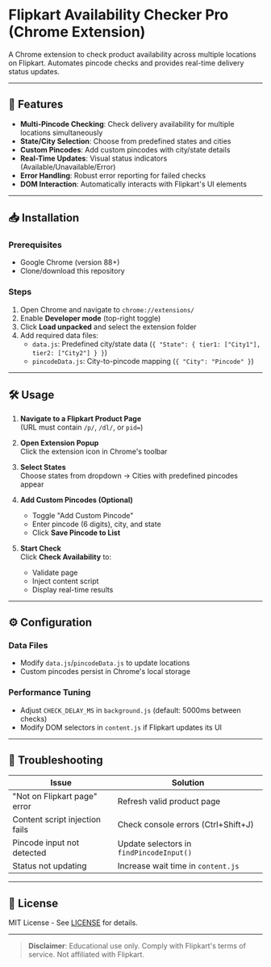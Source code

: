 # Flipkart Availability Checker Pro (Chrome Extension)

A Chrome extension to check product availability across multiple locations on Flipkart. Automates pincode checks and provides real-time delivery status updates.

---

## 🚀 Features

- **Multi-Pincode Checking**: Check delivery availability for multiple locations simultaneously
- **State/City Selection**: Choose from predefined states and cities
- **Custom Pincodes**: Add custom pincodes with city/state details
- **Real-Time Updates**: Visual status indicators (Available/Unavailable/Error)
- **Error Handling**: Robust error reporting for failed checks
- **DOM Interaction**: Automatically interacts with Flipkart's UI elements

---

## 📥 Installation

### Prerequisites
- Google Chrome (version 88+)
- Clone/download this repository

### Steps
1. Open Chrome and navigate to `chrome://extensions/`
2. Enable **Developer mode** (top-right toggle)
3. Click **Load unpacked** and select the extension folder
4. Add required data files:
   - `data.js`: Predefined city/state data (`{ "State": { tier1: ["City1"], tier2: ["City2"] } }`)
   - `pincodeData.js`: City-to-pincode mapping (`{ "City": "Pincode" }`)

---

## 🛠 Usage

1. **Navigate to a Flipkart Product Page**  
   (URL must contain `/p/`, `/dl/`, or `pid=`)

2. **Open Extension Popup**  
   Click the extension icon in Chrome's toolbar

3. **Select States**  
   Choose states from dropdown → Cities with predefined pincodes appear

4. **Add Custom Pincodes (Optional)**  
   - Toggle "Add Custom Pincode"
   - Enter pincode (6 digits), city, and state
   - Click **Save Pincode to List**

5. **Start Check**  
   Click **Check Availability** to:
   - Validate page
   - Inject content script
   - Display real-time results

---

## ⚙ Configuration

### Data Files
- Modify `data.js`/`pincodeData.js` to update locations
- Custom pincodes persist in Chrome's local storage

### Performance Tuning
- Adjust `CHECK_DELAY_MS` in `background.js` (default: 5000ms between checks)
- Modify DOM selectors in `content.js` if Flipkart updates its UI

---

## 🚨 Troubleshooting

| Issue | Solution |
|-------|----------|
| "Not on Flipkart page" error | Refresh valid product page |
| Content script injection fails | Check console errors (Ctrl+Shift+J) |
| Pincode input not detected | Update selectors in `findPincodeInput()` |
| Status not updating | Increase wait time in `content.js` |

---

## 📜 License

MIT License - See [LICENSE](LICENSE) for details.

---

> **Disclaimer**: Educational use only. Comply with Flipkart's terms of service. Not affiliated with Flipkart.
